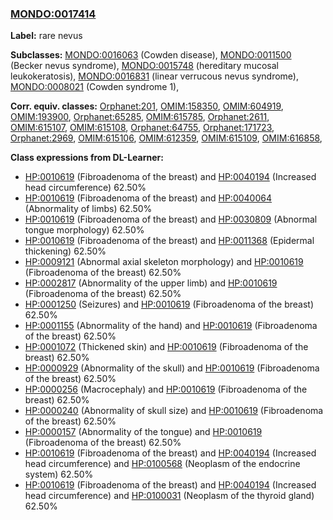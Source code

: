 
### [MONDO:0017414](http://purl.obolibrary.org/obo/MONDO_0017414)
**Label:** rare nevus

**Subclasses:** [MONDO:0016063](http://purl.obolibrary.org/obo/MONDO_0016063) (Cowden disease), [MONDO:0011500](http://purl.obolibrary.org/obo/MONDO_0011500) (Becker nevus syndrome), [MONDO:0015748](http://purl.obolibrary.org/obo/MONDO_0015748) (hereditary mucosal leukokeratosis), [MONDO:0016831](http://purl.obolibrary.org/obo/MONDO_0016831) (linear verrucous nevus syndrome), [MONDO:0008021](http://purl.obolibrary.org/obo/MONDO_0008021) (Cowden syndrome 1), 

**Corr. equiv. classes:** [Orphanet:201](http://www.orpha.net/ORDO/Orphanet_201), [OMIM:158350](http://purl.obolibrary.org/obo/OMIM_158350), [OMIM:604919](http://purl.obolibrary.org/obo/OMIM_604919), [OMIM:193900](http://purl.obolibrary.org/obo/OMIM_193900), [Orphanet:65285](http://www.orpha.net/ORDO/Orphanet_65285), [OMIM:615785](http://purl.obolibrary.org/obo/OMIM_615785), [Orphanet:2611](http://www.orpha.net/ORDO/Orphanet_2611), [OMIM:615107](http://purl.obolibrary.org/obo/OMIM_615107), [OMIM:615108](http://purl.obolibrary.org/obo/OMIM_615108), [Orphanet:64755](http://www.orpha.net/ORDO/Orphanet_64755), [Orphanet:171723](http://www.orpha.net/ORDO/Orphanet_171723), [Orphanet:2969](http://www.orpha.net/ORDO/Orphanet_2969), [OMIM:615106](http://purl.obolibrary.org/obo/OMIM_615106), [OMIM:612359](http://purl.obolibrary.org/obo/OMIM_612359), [OMIM:615109](http://purl.obolibrary.org/obo/OMIM_615109), [OMIM:616858](http://purl.obolibrary.org/obo/OMIM_616858), 

**Class expressions from DL-Learner:**

- [HP:0010619](http://purl.obolibrary.org/obo/HP_0010619) (Fibroadenoma of the breast) and [HP:0040194](http://purl.obolibrary.org/obo/HP_0040194) (Increased head circumference) 62.50%
- [HP:0010619](http://purl.obolibrary.org/obo/HP_0010619) (Fibroadenoma of the breast) and [HP:0040064](http://purl.obolibrary.org/obo/HP_0040064) (Abnormality of limbs) 62.50%
- [HP:0010619](http://purl.obolibrary.org/obo/HP_0010619) (Fibroadenoma of the breast) and [HP:0030809](http://purl.obolibrary.org/obo/HP_0030809) (Abnormal tongue morphology) 62.50%
- [HP:0010619](http://purl.obolibrary.org/obo/HP_0010619) (Fibroadenoma of the breast) and [HP:0011368](http://purl.obolibrary.org/obo/HP_0011368) (Epidermal thickening) 62.50%
- [HP:0009121](http://purl.obolibrary.org/obo/HP_0009121) (Abnormal axial skeleton morphology) and [HP:0010619](http://purl.obolibrary.org/obo/HP_0010619) (Fibroadenoma of the breast) 62.50%
- [HP:0002817](http://purl.obolibrary.org/obo/HP_0002817) (Abnormality of the upper limb) and [HP:0010619](http://purl.obolibrary.org/obo/HP_0010619) (Fibroadenoma of the breast) 62.50%
- [HP:0001250](http://purl.obolibrary.org/obo/HP_0001250) (Seizures) and [HP:0010619](http://purl.obolibrary.org/obo/HP_0010619) (Fibroadenoma of the breast) 62.50%
- [HP:0001155](http://purl.obolibrary.org/obo/HP_0001155) (Abnormality of the hand) and [HP:0010619](http://purl.obolibrary.org/obo/HP_0010619) (Fibroadenoma of the breast) 62.50%
- [HP:0001072](http://purl.obolibrary.org/obo/HP_0001072) (Thickened skin) and [HP:0010619](http://purl.obolibrary.org/obo/HP_0010619) (Fibroadenoma of the breast) 62.50%
- [HP:0000929](http://purl.obolibrary.org/obo/HP_0000929) (Abnormality of the skull) and [HP:0010619](http://purl.obolibrary.org/obo/HP_0010619) (Fibroadenoma of the breast) 62.50%
- [HP:0000256](http://purl.obolibrary.org/obo/HP_0000256) (Macrocephaly) and [HP:0010619](http://purl.obolibrary.org/obo/HP_0010619) (Fibroadenoma of the breast) 62.50%
- [HP:0000240](http://purl.obolibrary.org/obo/HP_0000240) (Abnormality of skull size) and [HP:0010619](http://purl.obolibrary.org/obo/HP_0010619) (Fibroadenoma of the breast) 62.50%
- [HP:0000157](http://purl.obolibrary.org/obo/HP_0000157) (Abnormality of the tongue) and [HP:0010619](http://purl.obolibrary.org/obo/HP_0010619) (Fibroadenoma of the breast) 62.50%
- [HP:0010619](http://purl.obolibrary.org/obo/HP_0010619) (Fibroadenoma of the breast) and [HP:0040194](http://purl.obolibrary.org/obo/HP_0040194) (Increased head circumference) and [HP:0100568](http://purl.obolibrary.org/obo/HP_0100568) (Neoplasm of the endocrine system) 62.50%
- [HP:0010619](http://purl.obolibrary.org/obo/HP_0010619) (Fibroadenoma of the breast) and [HP:0040194](http://purl.obolibrary.org/obo/HP_0040194) (Increased head circumference) and [HP:0100031](http://purl.obolibrary.org/obo/HP_0100031) (Neoplasm of the thyroid gland) 62.50%


